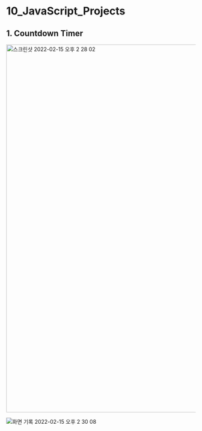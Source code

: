 # 10_JavaScript_Projects

## 1. Countdown Timer
<img width="978" alt="스크린샷 2022-02-15 오후 2 28 02" src="https://user-images.githubusercontent.com/89016723/153998365-b5f1dc80-0917-4f3c-9ed9-02353d274389.png">

![화면 기록 2022-02-15 오후 2 30 08](https://user-images.githubusercontent.com/89016723/153999114-03fd2109-dd69-4df3-939a-8f2a3982b0be.gif)

